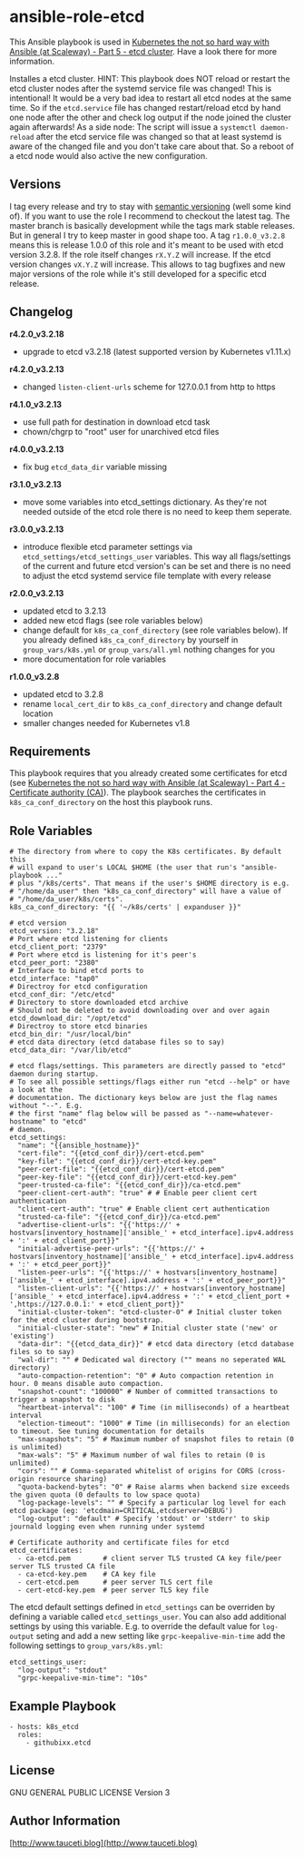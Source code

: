 ansible-role-etcd
=================

This Ansible playbook is used in [Kubernetes the not so hard way with Ansible (at Scaleway) - Part 5 - etcd cluster](https://www.tauceti.blog/post/kubernetes-the-not-so-hard-way-with-ansible-at-scaleway-part-5/). Have a look there for more information.

Installes a etcd cluster. HINT: This playbook does NOT reload or restart the etcd cluster nodes after the systemd service file was changed! This is intentional! It would be a very bad idea to restart all etcd nodes at the same time. So if the `etcd.service` file has changed restart/reload etcd by hand one node after the other and check log output if the node joined the cluster again afterwards! As a side node: The script will issue a `systemctl daemon-reload` after the etcd service file was changed so that at least systemd is aware of the changed file and you don't take care about that. So a reboot of a etcd node would also active the new configuration.

Versions
--------

I tag every release and try to stay with [semantic versioning](http://semver.org) (well some kind of). If you want to use the role I recommend to checkout the latest tag. The master branch is basically development while the tags mark stable releases. But in general I try to keep master in good shape too. A tag `r1.0.0_v3.2.8` means this is release 1.0.0 of this role and it's meant to be used with etcd version 3.2.8. If the role itself changes `rX.Y.Z` will increase. If the etcd version changes `vX.Y.Z` will increase. This allows to tag bugfixes and new major versions of the role while it's still developed for a specific etcd release.

Changelog
---------

**r4.2.0_v3.2.18**

- upgrade to etcd v3.2.18 (latest supported version by Kubernetes v1.11.x)

**r4.2.0_v3.2.13**

- changed `listen-client-urls` scheme for 127.0.0.1 from http to https

**r4.1.0_v3.2.13**

- use full path for destination in download etcd task
- chown/chgrp to "root" user for unarchived etcd files

**r4.0.0_v3.2.13**

- fix bug `etcd_data_dir` variable missing

**r3.1.0_v3.2.13**

- move some variables into etcd_settings dictionary. As they're not needed outside of the etcd role there is no need to keep them seperate.

**r3.0.0_v3.2.13**

- introduce flexible etcd parameter settings via `etcd_settings/etcd_settings_user` variables. This way all flags/settings of the current and future etcd version's can be set and there is no need to adjust the etcd systemd service file template with every release

**r2.0.0_v3.2.13**

- updated etcd to 3.2.13
- added new etcd flags (see role variables below)
- change default for `k8s_ca_conf_directory` (see role variables below). If you already defined `k8s_ca_conf_directory` by yourself in `group_vars/k8s.yml` or `group_vars/all.yml` nothing changes for you
- more documentation for role variables

**r1.0.0_v3.2.8**

- updated etcd to 3.2.8
- rename `local_cert_dir` to `k8s_ca_conf_directory` and change default location
- smaller changes needed for Kubernetes v1.8

Requirements
------------

This playbook requires that you already created some certificates for etcd (see [Kubernetes the not so hard way with Ansible (at Scaleway) - Part 4 - Certificate authority (CA)](https://www.tauceti.blog/post/kubernetes-the-not-so-hard-way-with-ansible-at-scaleway-part-4/)). The playbook searches the certificates in `k8s_ca_conf_directory` on the host this playbook runs.

Role Variables
--------------

```
# The directory from where to copy the K8s certificates. By default this
# will expand to user's LOCAL $HOME (the user that run's "ansible-playbook ..."
# plus "/k8s/certs". That means if the user's $HOME directory is e.g.
# "/home/da_user" then "k8s_ca_conf_directory" will have a value of
# "/home/da_user/k8s/certs".
k8s_ca_conf_directory: "{{ '~/k8s/certs' | expanduser }}"

# etcd version
etcd_version: "3.2.18"
# Port where etcd listening for clients
etcd_client_port: "2379"
# Port where etcd is listening for it's peer's
etcd_peer_port: "2380"
# Interface to bind etcd ports to
etcd_interface: "tap0"
# Directroy for etcd configuration
etcd_conf_dir: "/etc/etcd"
# Directory to store downloaded etcd archive
# Should not be deleted to avoid downloading over and over again
etcd_download_dir: "/opt/etcd"
# Directroy to store etcd binaries
etcd_bin_dir: "/usr/local/bin"
# etcd data directory (etcd database files so to say)
etcd_data_dir: "/var/lib/etcd"

# etcd flags/settings. This parameters are directly passed to "etcd" daemon during startup.
# To see all possible settings/flags either run "etcd --help" or have a look at the
# documentation. The dictionary keys below are just the flag names without "--". E.g.
# the first "name" flag below will be passed as "--name=whatever-hostname" to "etcd"
# daemon.
etcd_settings:
  "name": "{{ansible_hostname}}"
  "cert-file": "{{etcd_conf_dir}}/cert-etcd.pem"
  "key-file": "{{etcd_conf_dir}}/cert-etcd-key.pem"
  "peer-cert-file": "{{etcd_conf_dir}}/cert-etcd.pem"
  "peer-key-file": "{{etcd_conf_dir}}/cert-etcd-key.pem"
  "peer-trusted-ca-file": "{{etcd_conf_dir}}/ca-etcd.pem"
  "peer-client-cert-auth": "true" # # Enable peer client cert authentication
  "client-cert-auth": "true" # Enable client cert authentication
  "trusted-ca-file": "{{etcd_conf_dir}}/ca-etcd.pem"
  "advertise-client-urls": "{{'https://' + hostvars[inventory_hostname]['ansible_' + etcd_interface].ipv4.address + ':' + etcd_client_port}}"
  "initial-advertise-peer-urls": "{{'https://' + hostvars[inventory_hostname]['ansible_' + etcd_interface].ipv4.address + ':' + etcd_peer_port}}"
  "listen-peer-urls": "{{'https://' + hostvars[inventory_hostname]['ansible_' + etcd_interface].ipv4.address + ':' + etcd_peer_port}}"
  "listen-client-urls": "{{'https://' + hostvars[inventory_hostname]['ansible_' + etcd_interface].ipv4.address + ':' + etcd_client_port + ',https://127.0.0.1:' + etcd_client_port}}"
  "initial-cluster-token": "etcd-cluster-0" # Initial cluster token for the etcd cluster during bootstrap.
  "initial-cluster-state": "new" # Initial cluster state ('new' or 'existing')
  "data-dir": "{{etcd_data_dir}}" # etcd data directory (etcd database files so to say)
  "wal-dir": "" # Dedicated wal directory ("" means no seperated WAL directory)
  "auto-compaction-retention": "0" # Auto compaction retention in hour. 0 means disable auto compaction.
  "snapshot-count": "100000" # Number of committed transactions to trigger a snapshot to disk
  "heartbeat-interval": "100" # Time (in milliseconds) of a heartbeat interval
  "election-timeout": "1000" # Time (in milliseconds) for an election to timeout. See tuning documentation for details
  "max-snapshots": "5" # Maximum number of snapshot files to retain (0 is unlimited)
  "max-wals": "5" # Maximum number of wal files to retain (0 is unlimited)
  "cors": "" # Comma-separated whitelist of origins for CORS (cross-origin resource sharing)
  "quota-backend-bytes": "0" # Raise alarms when backend size exceeds the given quota (0 defaults to low space quota)
  "log-package-levels": "" # Specify a particular log level for each etcd package (eg: 'etcdmain=CRITICAL,etcdserver=DEBUG')
  "log-output": "default" # Specify 'stdout' or 'stderr' to skip journald logging even when running under systemd

# Certificate authority and certificate files for etcd
etcd_certificates:
  - ca-etcd.pem        # client server TLS trusted CA key file/peer server TLS trusted CA file
  - ca-etcd-key.pem    # CA key file
  - cert-etcd.pem      # peer server TLS cert file
  - cert-etcd-key.pem  # peer server TLS key file
```

The etcd default settings defined in `etcd_settings` can be overriden by defining a variable called `etcd_settings_user`. You can also add additional settings by using this variable. E.g. to override the default value for `log-output` seting and add a new setting like `grpc-keepalive-min-time` add the following settings to `group_vars/k8s.yml`:

```
etcd_settings_user:
  "log-output": "stdout"
  "grpc-keepalive-min-time": "10s"
```

Example Playbook
----------------

```
- hosts: k8s_etcd
  roles:
    - githubixx.etcd
```

License
-------

GNU GENERAL PUBLIC LICENSE Version 3

Author Information
------------------

[http://www.tauceti.blog](http://www.tauceti.blog)
